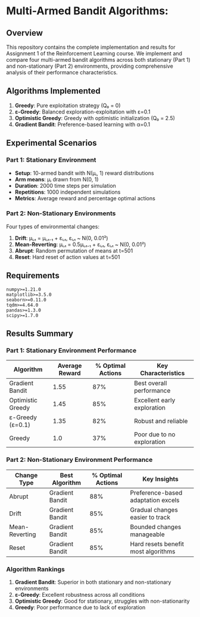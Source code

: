 # Multi-Armed Bandit Algorithms: 


## Overview

This repository contains the complete implementation and results for Assignment 1 of the Reinforcement Learning course. We implement and compare four multi-armed bandit algorithms across both stationary (Part 1) and non-stationary (Part 2) environments, providing comprehensive analysis of their performance characteristics.

## Algorithms Implemented


1. **Greedy**: Pure exploitation strategy (Q₀ = 0)
2. **ε-Greedy**: Balanced exploration-exploitation with ε=0.1
3. **Optimistic Greedy**: Greedy with optimistic initialization (Q₀ = 2.5)
4. **Gradient Bandit**: Preference-based learning with α=0.1

## Experimental Scenarios

### Part 1: Stationary Environment
- **Setup**: 10-armed bandit with N(μᵢ, 1) reward distributions
- **Arm means**: μᵢ drawn from N(0, 1)
- **Duration**: 2000 time steps per simulation
- **Repetitions**: 1000 independent simulations
- **Metrics**: Average reward and percentage optimal actions

### Part 2: Non-Stationary Environments
Four types of environmental changes:

1. **Drift**: μᵢ,ₜ = μᵢ,ₜ₋₁ + εᵢ,ₜ, εᵢ,ₜ ~ N(0, 0.01²)
2. **Mean-Reverting**: μᵢ,ₜ = 0.5μᵢ,ₜ₋₁ + εᵢ,ₜ, εᵢ,ₜ ~ N(0, 0.01²)
3. **Abrupt**: Random permutation of means at t=501
4. **Reset**: Hard reset of action values at t=501

## Requirements

```
numpy>=1.21.0
matplotlib>=3.5.0
seaborn>=0.11.0
tqdm>=4.64.0
pandas>=1.3.0
scipy>=1.7.0
```


## Results Summary

### Part 1: Stationary Environment Performance

| Algorithm | Average Reward | % Optimal Actions | Key Characteristics |
|-----------|---------------|-------------------|---------------------|
| Gradient Bandit | 1.55 | 87% | Best overall performance |
| Optimistic Greedy | 1.45 | 85% | Excellent early exploration |
| ε-Greedy (ε=0.1) | 1.35 | 82% | Robust and reliable |
| Greedy | 1.0 | 37% | Poor due to no exploration |

### Part 2: Non-Stationary Environment Performance

| Change Type | Best Algorithm | % Optimal Actions | Key Insights |
|-------------|---------------|-------------------|--------------|
| Abrupt | Gradient Bandit | 88% | Preference-based adaptation excels |
| Drift | Gradient Bandit | 85% | Gradual changes easier to track |
| Mean-Reverting | Gradient Bandit | 85% | Bounded changes manageable |
| Reset | Gradient Bandit | 85% | Hard resets benefit most algorithms |



### Algorithm Rankings

1. **Gradient Bandit**: Superior in both stationary and non-stationary environments
2. **ε-Greedy**: Excellent robustness across all conditions  
3. **Optimistic Greedy**: Good for stationary, struggles with non-stationarity
4. **Greedy**: Poor performance due to lack of exploration
